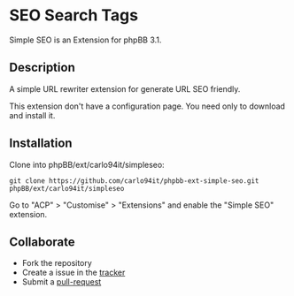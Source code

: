 # SEO Search Tags

Simple SEO is an Extension for phpBB 3.1.

## Description

A simple URL rewriter extension for generate URL SEO friendly.

This extension don't have a configuration page. You need only to download and install it.

## Installation

Clone into phpBB/ext/carlo94it/simpleseo:

    git clone https://github.com/carlo94it/phpbb-ext-simple-seo.git phpBB/ext/carlo94it/simpleseo

Go to "ACP" > "Customise" > "Extensions" and enable the "Simple SEO" extension.


## Collaborate

* Fork the repository
* Create a issue in the [tracker](https://github.com/carlo94it/phpbb-ext-simple-seo/issues)
* Submit a [pull-request](https://github.com/carlo94it/phpbb-ext-simple-seo/pulls)
